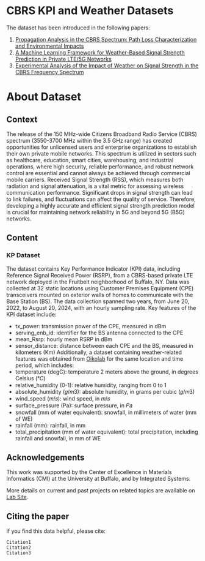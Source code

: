 # CBRS KPI and Weather Datasets
The dataset has been introduced in the following papers:

1. [Propagation Analysis in the CBRS Spectrum: Path Loss Characterization and Environmental Impacts](https://doi.org/10.36227/techrxiv.173144788.88858804/v1)
2. [A Machine Learning Framework for Weather-Based Signal Strength Prediction in Private LTE/5G Networks](https://www.techrxiv.org/users/692934/articles/1239831-a-machine-learning-framework-for-weather-based-signal-strength-prediction-in-private-lte-5g-networks)
3. [Experimental Analysis of the Impact of Weather on Signal Strength in the CBRS Frequency Spectrum](https://doi.org/10.36227/techrxiv.171710034.48434625/v1)


# About Dataset
## Context
The release of the 150 MHz-wide Citizens Broadband Radio Service (CBRS) spectrum (3550-3700 MHz within the 3.5 GHz range) has created opportunities for unlicensed users and enterprise organizations to establish their own private mobile networks. This spectrum is utilized in sectors such as healthcare, education, smart cities, warehousing, and industrial operations, where high security, reliable performance, and robust network control are essential and cannot always be achieved through commercial mobile carriers. Received Signal Strength (RSS), which measures both radiation and signal attenuation, is a vital metric for assessing wireless communication performance. Significant drops in signal strength can lead to link failures, and fluctuations can affect the quality of service. Therefore, developing a highly accurate and efficient signal strength prediction model is crucial for maintaining network reliability in 5G and beyond 5G (B5G) networks.
## Content
### KP Dataset
The dataset contains Key Performance Indicator (KPI) data, including Reference Signal Received Power (RSRP), from a CBRS-based private LTE network deployed in the Fruitbelt neighborhood of Buffalo, NY. Data was collected at 32 static locations using Customer Premises Equipment (CPE) transceivers mounted on exterior walls of homes to communicate with the Base Station (BS). The data collection spanned two years, from June 20, 2022, to August 20, 2024, with an hourly sampling rate. Key features of the KPI dataset include:
- tx_power: transmission power of the CPE, measured in dBm
- serving_enb_id: identifier for the BS antenna connected to the CPE
- mean_Rsrp: hourly mean RSRP in dBm
- sensor_distance: distance between each CPE and the BS, measured in kilometers (Km)
Additionally, a dataset containing weather-related features was obtained from [Oikolab](https://oikolab.com/) for the same location and time period, which includes:
- temperature (degC): temperature 2 meters above the ground, in degrees Celsius (°𝐶)
- relative_humidity (0-1): relative humidity, ranging from 0 to 1
- absolute_humidity (𝑔/𝑚3): absolute humidity, in grams per cubic (𝑔/𝑚3)
- wind_speed (𝑚/𝑠): wind speed, in 𝑚/𝑠
- surface_pressure (Pa): surface pressure, in 𝑃𝑎
- snowfall (mm of water equivalent): snowfall, in millimeters of water (mm of WE)
- rainfall (mm): rainfall, in mm
- total_precipitation (mm of water equivalent): total precipitation, including rainfall and snowfall, in mm of WE
## Acknowledgements
This work was supported by the Center of Excellence in Materials
Informatics (CMI) at the University at Buffalo, and by Integrated Systems.

More details on current and past projects on related topics are available on [Lab Site]().
## Citing the paper
If you find this data helpful, please cite:

	Citation1
	Citation2
	Citation3
